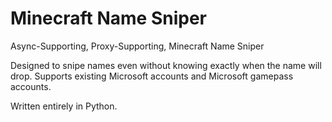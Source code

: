 # Minecraft Name Sniper
Async-Supporting, Proxy-Supporting, Minecraft Name Sniper

Designed to snipe names even without knowing exactly when the name will drop.
Supports existing Microsoft accounts and Microsoft gamepass accounts.

Written entirely in Python.
